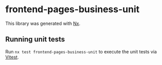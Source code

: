 # frontend-pages-business-unit

This library was generated with [Nx](https://nx.dev).

## Running unit tests

Run `nx test frontend-pages-business-unit` to execute the unit tests via [Vitest](https://vitest.dev/).
